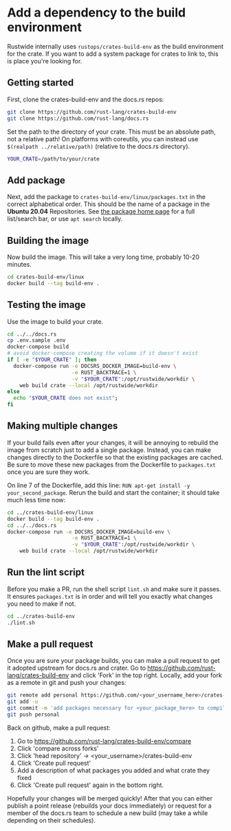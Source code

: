 # Add a dependency to the build environment

Rustwide internally uses `rustops/crates-build-env` as the build environment for the crate. If you want to add a system package for crates to link to, this is place you're looking for.

## Getting started

First, clone the crates-build-env and the docs.rs repos:

```sh
git clone https://github.com/rust-lang/crates-build-env
git clone https://github.com/rust-lang/docs.rs
```

Set the path to the directory of your crate. This must be an absolute path, not a relative path! On platforms with coreutils, you can instead use `$(realpath ../relative/path)` (relative to the docs.rs directory).

```sh
YOUR_CRATE=/path/to/your/crate
```

## Add package 

Next, add the package to `crates-build-env/linux/packages.txt` in the correct alphabetical order. This should be the name of a package in the **Ubuntu 20.04** Repositories. See [the package home page](https://packages.ubuntu.com/) for a full list/search bar, or use `apt search` locally.

## Building the image

Now build the image. This will take a very long time, probably 10-20 minutes.

```sh
cd crates-build-env/linux
docker build --tag build-env .
```

## Testing the image

Use the image to build your crate.

```sh
cd ../../docs.rs
cp .env.sample .env
docker-compose build
# avoid docker-compose creating the volume if it doesn't exist
if [ -e "$YOUR_CRATE" ]; then
  docker-compose run -e DOCSRS_DOCKER_IMAGE=build-env \
                     -e RUST_BACKTRACE=1 \
                     -v "$YOUR_CRATE":/opt/rustwide/workdir \
    web build crate --local /opt/rustwide/workdir
else
  echo "$YOUR_CRATE does not exist";
fi
```

## Making multiple changes

If your build fails even after your changes, it will be annoying to rebuild the image from scratch just to add a single package. Instead, you can make changes directly to the Dockerfile so that the existing packages are cached. Be sure to move these new packages from the Dockerfile to `packages.txt` once you are sure they work.

On line 7 of the Dockerfile, add this line: `RUN apt-get install -y your_second_package`.
Rerun the build and start the container; it should take much less time now:

```sh
cd ../crates-build-env/linux
docker build --tag build-env .
cd ../../docs.rs
docker-compose run -e DOCSRS_DOCKER_IMAGE=build-env \
                     -e RUST_BACKTRACE=1 \
                     -v "$YOUR_CRATE":/opt/rustwide/workdir \
    web build crate --local /opt/rustwide/workdir
```

## Run the lint script

Before you make a PR, run the shell script `lint.sh` and make sure it passes. It ensures `packages.txt` is in order and will tell you exactly what changes you need to make if not.

```sh
cd ../crates-build-env
./lint.sh
```

## Make a pull request

Once you are sure your package builds, you can make a pull request to get it adopted upstream for docs.rs and crater. Go to https://github.com/rust-lang/crates-build-env and click 'Fork' in the top right. Locally, add your fork as a remote in git and push your changes:

```sh
git remote add personal https://github.com/<your_username_here>/crates-build-env
git add -u
git commit -m 'add packages necessary for <your_package_here> to compile'
git push personal
```

Back on github, make a pull request:

1. Go to https://github.com/rust-lang/crates-build-env/compare
2. Click 'compare across forks'
3. Click 'head repository' -> <your_username>/crates-build-env
4. Click 'Create pull request'
5. Add a description of what packages you added and what crate they fixed
6. Click 'Create pull request' again in the bottom right.

Hopefully your changes will be merged quickly! After that you can either publish a point release (rebuilds your docs immediately) or request for a member of the docs.rs team to schedule a new build (may take a while depending on their schedules).
